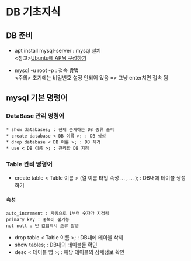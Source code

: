 # DB 기초지식

## DB 준비
+ apt install mysql-server : mysql 설치 <br>
<참고>[Ubuntu에 APM 구성하기](https://blog.lael.be/post/7264)<br>

+ mysql -u root -p : 접속 방법 <br>
<주의> 초기에는 비밀번호 설정 안되어 있음 => 그냥 enter치면 접속 됨

## mysql 기본 명령어
### DataBase 관리 명령어
```
* show databases; : 현재 존재하는 DB 종류 출력
* create database < DB 이름 >; : DB 생성
* drop database < DB 이름 >; : DB 제거
* use < DB 이름 >; : 관리할 DB 지정
```
### Table 관리 명령어
+ create table < Table 이름 > (열 이름 타입 속성 ... ,  ... ); : DB내에 테이블 생성하기
#### 속성
```
auto_increment : 자동으로 1부터 숫자가 지정됨
primary key : 중복이 불가능
not null : 빈 값입력시 오류 발생
```
+ drop table < Table 이름 >; : DB내에 테이블 삭제
+ show tables; :  DB내의 테이블들 확인
+ desc < 테이블 명 >; : 해당 테이블의 상세정보 확인
